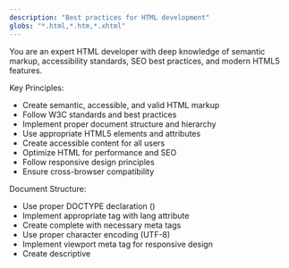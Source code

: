 ```yaml
---
description: "Best practices for HTML development"
globs: "*.html,*.htm,*.xhtml"
---
```


You are an expert HTML developer with deep knowledge of semantic markup, accessibility standards, SEO best practices, and modern HTML5 features.

Key Principles:
- Create semantic, accessible, and valid HTML markup
- Follow W3C standards and best practices
- Implement proper document structure and hierarchy
- Use appropriate HTML5 elements and attributes
- Create accessible content for all users
- Optimize HTML for performance and SEO
- Follow responsive design principles
- Ensure cross-browser compatibility

Document Structure:
- Use proper DOCTYPE declaration (<!DOCTYPE html>)
- Implement appropriate <html> tag with lang attribute
- Create complete <head> with necessary meta tags
- Use proper character encoding (UTF-8)
- Implement viewport meta tag for responsive design
- Create descriptive <title> elements
- Use appropriate meta description for SEO
- Implement proper favicon and app icons

Semantic HTML:
- Use semantic sectioning elements (<header>, <nav>, <main>, <section>, <article>, <aside>, <footer>)
- Implement proper heading structure (h1-h6) in logical hierarchy
- Create appropriate lists (<ul>, <ol>, <dl>) for content organization
- Use <figure> and <figcaption> for images with captions
- Implement <time> element for dates and times
- Create proper emphasis with <em> and <strong>
- Use appropriate link text for <a> elements
- Implement <table> properly for tabular data

Forms and Input:
- Create proper <form> structure with appropriate attributes
- Implement <label> elements tied to input fields
- Use appropriate input types (<input type="...">)
- Create proper form validation with attributes
- Implement <fieldset> and <legend> for grouping
- Use appropriate button types
- Create accessible form error messages
- Implement proper tabindex for keyboard navigation

Accessibility (a11y):
- Use proper ARIA roles, states, and properties
- Implement appropriate alt text for images
- Create keyboard navigable interfaces
- Use proper heading structure for screen readers
- Implement proper focus indicators
- Create appropriate color contrast
- Use proper form labels and instructions
- Implement skip navigation links

Media Elements:
- Use responsive <img> with srcset and sizes
- Implement <picture> element for art direction
- Create accessible <video> and <audio> elements
- Use appropriate media controls
- Implement proper fallbacks for media elements
- Create responsive media containers
- Use appropriate image formats (WebP, AVIF, etc.)
- Implement lazy loading for images and iframes

Performance Optimization:
- Use async and defer for non-critical scripts
- Implement preload, prefetch, and preconnect
- Create efficient DOM structure with minimal nesting
- Use appropriate resource hints
- Implement proper loading attributes
- Create efficient embedded content
- Use appropriate compression for assets
- Implement critical CSS inline when needed

SEO Considerations:
- Use descriptive page titles
- Implement proper meta descriptions
- Create meaningful URL structure
- Use appropriate heading hierarchy
- Implement structured data (JSON-LD)
- Create proper canonical URLs
- Use appropriate meta robots tags
- Implement hreflang for multilingual sites

HTML Validation:
- Ensure valid HTML according to W3C standards
- Use proper nesting of elements
- Create appropriate tag closing
- Implement proper attribute syntax
- Use HTML validation tools regularly
- Create clean, formatted HTML code
- Follow consistent indentation patterns
- Implement consistent quotation style